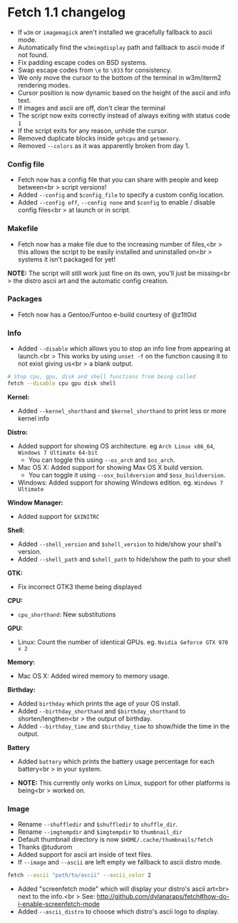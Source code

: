 # Fetch 1.1 changelog

- If `w3m` or `imagemagick` aren't installed we gracefully fallback to ascii mode.
- Automatically find the `w3mimgdisplay` path and fallback to ascii mode if not found.
- Fix padding escape codes on BSD systems.
- Swap escape codes from `\e` to `\033` for consistency.
- We only move the cursor to the bottom of the terminal in w3m/iterm2 rendering modes.
- Cursor position is now dynamic based on the height of the ascii and info text.
- If images and ascii are off, don't clear the terminal
- The script now exits correctly instead of always exiting with status code `1`
- If the script exits for any reason, unhide the cursor.
- Removed duplicate blocks inside `getcpu` and `getmemory`.
- Removed `--colors` as it was apparently broken from day 1.

### Config file

- Fetch now has a config file that you can share with people and keep between<br \>
script versions!
- Added `--config` and `$config_file` to specify a custom config location.
- Added `--config off`, `--config none` and `$config` to enable / disable config files<br \>
at launch or in script.


### Makefile

- Fetch now has a make file due to the increasing number of files,<br \>
this allows the script to be easily installed and uninstalled on<br \>
systems it isn't packaged for yet!

**NOTE:** The script will still work just fine on its own, you'll just be missing<br \>
the distro ascii art and the automatic config creation.


### Packages

- Fetch now has a Gentoo/Funtoo e-build courtesy of @z1lt0id


### Info

- Added `--disable` which allows you to stop an info line from appearing at launch.<br \>
This works by using `unset -f` on the function causing it to not exist giving us<br \>
a blank output.

```sh
# Stop cpu, gpu, disk and shell functions from being called
fetch --disable cpu gpu disk shell
```

**Kernel:**

- Added `--kernel_shorthand` and `$kernel_shorthand` to print less or more kernel info

**Distro:**

- Added support for showing OS architecture. eg `Arch Linux x86_64`, `Windows 7 Ultimate 64-bit`
    - You can toggle this using `--os_arch` and `$os_arch`.
- Mac OS X: Added support for showing Max OS X build version.
    - You can toggle it using `--osx_buildversion` and `$osx_buildversion`.
- Windows: Added support for showing Windows edition. eg. `Windows 7 Ultimate`

**Window Manager:**

- Added support for `$XINITRC`

**Shell:**

- Added `--shell_version` and `$shell_version` to hide/show your shell's version.
- Added `--shell_path` and `$shell_path` to hide/show the path to your shell

**GTK:**

- Fix incorrect GTK3 theme being displayed

**CPU:**

- `cpu_shorthand`: New substitutions

**GPU:**

- Linux: Count the number of identical GPUs. eg. `Nvidia Geforce GTX 970 x 2`

**Memory:**

- Mac OS X: Added wired memory to memory usage.

**Birthday:**

- Added `birthday` which prints the age of your OS install.
- Added `--birthday_shorthand` and `$birthday_shorthand` to shorten/lengthen<br \>
the output of birthday.
- Added `--birthday_time` and `$birthday_time` to show/hide the time in the output.

**Battery**

- Added `battery` which prints the battery usage percentage for each battery<br \>
in your system.

- **NOTE:** This currently only works on Linux, support for other platforms is being<br \>
worked on.


### Image

- Rename `--shuffledir` and `$shuffledir` to `shuffle_dir`.
- Rename `--imgtempdir` and `$imgtempdir` to `thumbnail_dir`
- Default thumbnail directory is now `$HOME/.cache/thumbnails/fetch`
 - Thanks @tudurom
- Added support for ascii art inside of text files.
- If `--image` and `--ascii` are left empty we fallback to ascii distro mode.

```sh
fetch --ascii "path/to/ascii" --ascii_color 2

```

- Added "screenfetch mode" which will display your distro's ascii art<br\>
  next to the info.<br \>
  See: http://github.com/dylanaraps/fetch#how-do-i-enable-screenfetch-mode
- Added `--ascii_distro` to choose which distro's ascii logo to display.
